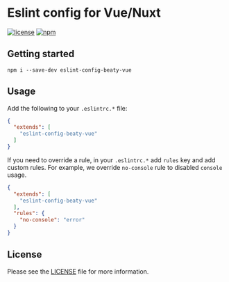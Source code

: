 # Eslint config for Vue/Nuxt
[![license](https://img.shields.io/github/license/tclindner/eslint-config-vue-tc.svg?maxAge=2592000&style=flat-square)](https://github.com/tclindner/eslint-config-vue-tc/blob/master/LICENSE)
[![npm](https://img.shields.io/npm/v/eslint-config-vue-tc.svg?maxAge=2592000?style=flat-square)](https://www.npmjs.com/package/eslint-config-vue-tc)

## Getting started

```npm i --save-dev eslint-config-beaty-vue```

## Usage

Add the following to your `.eslintrc.*` file:

```json
{
  "extends": [
    "eslint-config-beaty-vue"
  ]
}
```

If you need to override a rule, in your `.eslintrc.*` add `rules` key and add custom rules. For example, we override `no-console` rule to disabled `console` usage.
```json
{
  "extends": [
    "eslint-config-beaty-vue"
  ],
  "rules": {
    "no-console": "error"
  }
}
```

## License

Please see the [LICENSE](LICENSE) file for more information.


